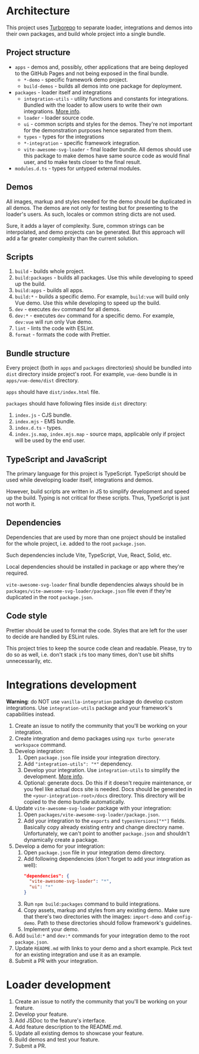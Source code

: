 # Architecture

This project uses [Turborepo](https://turbo.build/) to separate loader, integrations and demos into their own packages, and build whole project into a single bundle.

## Project structure

- `apps` - demos and, possibly, other applications that are being deployed to the GitHub Pages and not being exposed in the final bundle.
  - `*-demo` - specific framework demo project.
  - `build-demos` - builds all demos into one package for deployment.
- `packages` - loader itself and integrations
  - `integration-utils` - utility functions and constants for integrations. Bundled with the loader to allow users to write their own integrations. [More info](packages/integration-utils/README.md).
  - `loader` - loader source code.
  - `ui` - common scripts and styles for the demos. They're not important for the demonstration purposes hence separated from them.
  - `types` - types for the integrations
  - `*-integration` - specific framework integration.
  - `vite-awesome-svg-loader` - final loader bundle. All demos should use this package to make demos have same source code as would final user, and to make tests closer to the final result.
- `modules.d.ts` - types for untyped external modules.

## Demos

All images, markup and styles needed for the demo should be duplicated in all demos. The demos are not only for testing but for presenting to the loader's users. As such, locales or common string dicts are not used.

Sure, it adds a layer of complexity. Sure, common strings can be interpolated, and demo projects can be generated. But this approach will add a far greater complexity than the current solution.

## Scripts

1. `build` - builds whole project.
1. `build:packages` - builds all packages. Use this while developing to speed up the build.
1. `build:apps` - builds all apps.
1. `build:*` - builds a specific demo. For example, `build:vue` will build only Vue demo. Use this while developing to speed up the build.
1. `dev` - executes `dev` command for all demos.
1. `dev:*` - executes `dev` command for a specific demo. For example, `dev:vue` will run only Vue demo.
1. `lint` - lints the code with ESLint.
1. `format` - formats the code with Prettier.

## Bundle structure

Every project (both in `apps` and `packages` directories) should be bundled into `dist` directory inside project's root. For example, `vue-demo` bundle is in `apps/vue-demo/dist` directory.

`apps` should have `dist/index.html` file.

`packages` should have following files inside `dist` directory:

1. `index.js` - CJS bundle.
1. `index.mjs` - EMS bundle.
1. `index.d.ts` - types.
1. `index.js.map`, `index.mjs.map` - source maps, applicable only if project will be used by the end user.

## TypeScript and JavaScript

The primary language for this project is TypeScript. TypeScript should be used while developing loader itself, integrations and demos.

However, build scripts are written in JS to simplify development and speed up the build. Typing is not critical for these scripts. Thus, TypeScript is just not worth it.

## Dependencies

Dependencies that are used by more than one project should be installed for the whole project, i.e. added to the root `package.json`.

Such dependencies include Vite, TypeScript, Vue, React, Solid, etc.

Local dependencies should be installed in package or app where they're required.

`vite-awesome-svg-loader` final bundle dependencies always should be in `packages/vite-awesome-svg-loader/package.json` file even if they're duplicated in the root `package.json`.

## Code style

Prettier should be used to format the code. Styles that are left for the user to decide are handled by ESLint rules.

This project tries to keep the source code clean and readable. Please, try to do so as well, i.e. don't stack `if`s too many times, don't use bit shifts unnecessarily, etc.

# Integrations development

**Warning**: do NOT use `vanilla-integration` package do develop custom integrations. Use `integration-utils` package and your framework's capabilities instead.

1. Create an issue to notify the community that you'll be working on your integration.
1. Create integration and demo packages using `npx turbo generate workspace` command.
1. Develop integration:
   1. Open `package.json` file inside your integration directory.
   1. Add `"integration-utils": "*"` dependency.
   1. Develop your integration. Use `integration-utils` to simplify the development. [More info](packages/integration-utils/README.md).
   1. Optional: generate docs. Do this if it doesn't require maintenance, or you feel like actual docs site is needed. Docs should be generated in the `<your-integration-root>/docs` directory. This directory will be copied to the demo bundle automatically.
1. Update `vite-awesome-svg-loader` package with your integration:
   1. Open `packages/vite-awesome-svg-loader/package.json`.
   1. Add your integration to the `exports` and `typesVersions["*"]` fields. Basically copy already existing entry and change directory name. Unfortunately, we can't point to another `package.json` and shouldn't dynamically create a package.
1. Develop a demo for your integration:
   1. Open `package.json` file in your integration demo directory.
   1. Add following dependencies (don't forget to add your integration as well):
      ```json
      "dependencies": {
        "vite-awesome-svg-loader": "*",
        "ui": "*"
      }
      ```
    1. Run `npm build:packages` command to build integrations.
    1. Copy assets, markup and styles from any existing demo. Make sure that there's two directories with the images: `import-demo` and `config-demo`. Path to these directories should follow framework's guidelines.
    1. Implement your demo.
1. Add `build:*` and `dev:*` commands for your integration demo to the root `package.json`.
1. Update `README.md` with links to your demo and a short example. Pick text for an existing integration and use it as an example.
1. Submit a PR with your integration.

# Loader development

1. Create an issue to notify the community that you'll be working on your feature.
1. Develop your feature.
1. Add JSDoc to the feature's interface.
1. Add feature description to the README.md.
1. Update all existing demos to showcase your feature.
1. Build demos and test your feature.
1. Submit a PR.
